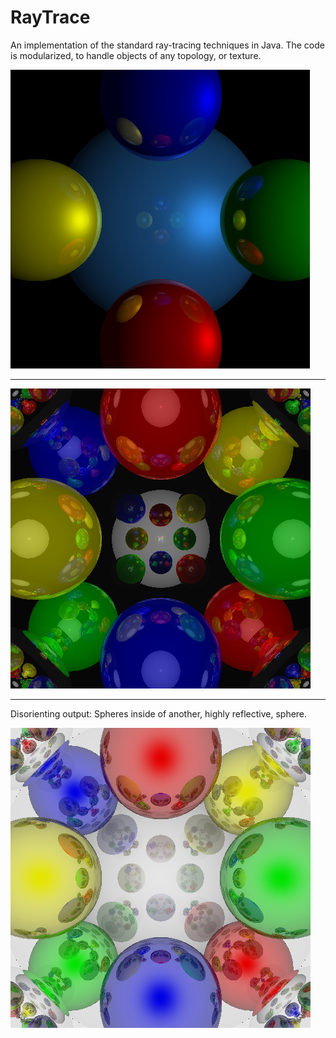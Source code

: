# RayTrace

An implementation of the standard ray-tracing techniques in Java. The code is modularized, to handle objects of any topology, or texture.

![alt tag](https://raw.githubusercontent.com/rjhunjhunwala/RayTrace/master/FirstRendering.png) 

<hr/>

![alt tag](https://raw.githubusercontent.com/rjhunjhunwala/RayTrace/master/MirroredRendering.png) 

<hr/>

Disorienting output: Spheres inside of another, highly reflective, sphere.

![alt tag](https://raw.githubusercontent.com/rjhunjhunwala/RayTrace/master/NestedSpheres.png) 

